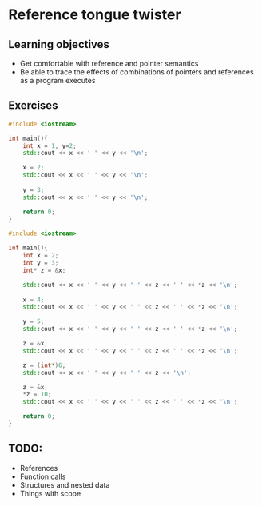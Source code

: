 # Reference tongue twister

## Learning objectives
- Get comfortable with reference and pointer semantics
- Be able to trace the effects of combinations of pointers and references as a program executes

## Exercises

```cpp
#include <iostream>

int main(){
    int x = 1, y=2;
    std::cout << x << ' ' << y << '\n';

    x = 2;
    std::cout << x << ' ' << y << '\n';
    
    y = 3;
    std::cout << x << ' ' << y << '\n';

    return 0;
}
```

```cpp
#include <iostream>

int main(){
    int x = 2;
    int y = 3;
    int* z = &x;

    std::cout << x << ' ' << y << ' ' << z << ' ' << *z << '\n';
    
    x = 4;
    std::cout << x << ' ' << y << ' ' << z << ' ' << *z << '\n';

    y = 5;
    std::cout << x << ' ' << y << ' ' << z << ' ' << *z << '\n';

    z = &x;
    std::cout << x << ' ' << y << ' ' << z << ' ' << *z << '\n';

    z = (int*)6;
    std::cout << x << ' ' << y << ' ' << z << '\n';

    z = &x;
    *z = 10;
    std::cout << x << ' ' << y << ' ' << z << ' ' << *z << '\n';

    return 0;
}
```

## TODO:
- References
- Function calls
- Structures and nested data
- Things with scope

